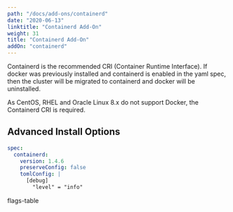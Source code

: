 ```yaml
---
path: "/docs/add-ons/containerd"
date: "2020-06-13"
linktitle: "Containerd Add-On"
weight: 31
title: "Containerd Add-On"
addOn: "containerd"
---
```

Containerd is the recommended CRI (Container Runtime Interface).
If docker was previously installed and containerd is enabled in the yaml spec, then the cluster will be migrated to containerd and docker will be uninstalled.

As CentOS, RHEL and Oracle Linux 8.x do not support Docker, the Containerd CRI is required.

## Advanced Install Options

```yaml
spec:
  containerd:
    version: 1.4.6
    preserveConfig: false
    tomlConfig: |
      [debug]
        "level" = "info"
```

flags-table
